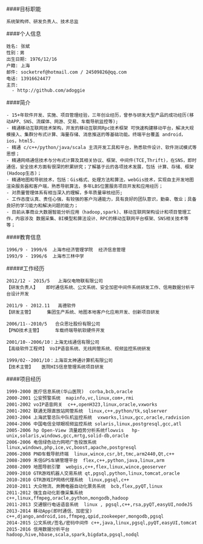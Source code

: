 
####目标职能

	系统架构师、研发负责人、技术总监
	
####个人信息

    姓名: 张斌
	性别：男
	出生日期: 1976/12/16
	户籍: 上海 
	邮件: socketref@hotmail.com / 24509826@qq.com
	电话: 13916624477
	主页: 
	  - http://github.com/adoggie

####简介

	- 15+年软件开发、实施、项目管理经验，三年创业经历，曾参与研发大型产品的成功经历(移动APP、SNS、流媒体、网游、交易、车载导航监控等);
	- 精通移动互联网技术架构，开发的移动互联网Rpc技术框架 可快速构建移动平台，解决大规模接入、集群分布式计算、海量存储、消息推送的等基础功能。终端平台覆盖 android，ios，html5. 
	- 精通 c/c++/python/java/scala 主流开发工具和平台，熟悉软件设计、软件测试模式等思想；
	- 精通网络通信技术与分布式计算及其相关协议、框架、中间件(TCE,Thrift)，在SNS，即时通信，安全技术方面有很深的积累研究；了解基于云的各项技术发展，包括 计算、存储、框架(Hadoop生态)；
	- 精通地图和导航技术，包括：Gis格式、处理方法和算法，webGis技术，实现自主开发地图渲染服务器和客户端，熟悉导航算法，多年LBS位置服务项目开发和应用经历；	
	- 对质量管理体系有相当深入的理解，多年质量审核经历;
	- 工作态度认真、责任心强，有较强的客户沟通能力，具有良好的团队意识，勤奋、敬业；具备良好的学习能力和解决问题的能力；
	- 目前从事商业大数据智能分析应用（hadoop,spark)、移动互联网架构设计和项目管理工作，内容涉及 数据采集、BI模型和算法设计、RPC的移动互联网平台框架、SNS相关技术等等；
 	  
####教育信息
	
	1996/9 - 1999/6  上海市经济管理学院  经济信息管理
	1993/9 - 1996/6  上海市三林中学 
	
#####工作经历

	2012/12 - 2015/5   上海仪电物联有限公司  
	【研发负责人】   即时通信系统、公文系统、安全加密中间件系统研发工作、信用数据分析平台设计开发

	2011/9 - 2012.11   高德软件			  
	【研发主管】     集团生产系统、地图本地客户化应用开发、创新项目研发

	2006/11--2010/5   合众思壮股份有限公司  
	【PND技术主管】     车载终端导航软硬件开发

	2001/10--2006/10：上海无线通信有限公司  
	【高级软件工程师】 VoIP语音系统、无线网管系统、视频监控系统研发

	1999/02--2001/10：上海亚太神通计算机有限公司   
	【技术主管】   医院HIS信息管理系统项目研发
 
 
####项目经历
 
    1999-2000 医疗信息系统(华山医院)  corba,bcb,oracle
    2000-2001 公安预警系统  mapinfo,vc,linux,com+,rmi
    2001-2002 voIP语音网关  c++,openH323,linux,oracle,vxworks
    2001-2002 联通无限直放站网管系统  linux,c++,python/tk,sqlserver
    2003-2004 上海武警总队中队机监控系统  vxworks,linux,gcc,oracle,radvision
    2004-2006 中国电信全球眼视频监控系统 solaris,linux,postgresql,gcc,atl
    2005-2006 hp Open-View 流量趋势分析系统flowvis   hp-unix,solaris,windows,gcc,mrtg,solid-db,oracle 
    2006-2006 电信绿色动力网吧广告投放系统  linux,windows,php,ice,vc,boost,apache,postgresql
    2006-2008 PND车载导航终端  linux,wince,csr,bt,tmc,arm2440,Qt,c++
    2008-2009 禾信GPS车辆管理平台  flex,c++,python,java,linux,arm
    2008-2009 地图导航引擎  webgis,c++,flex,linux,wince,geoserver
    2009-2010 GTR游戏机器人交易系统 qt,pgsql,python,linux,tomcat,oracle
    2010-2010 GTR游戏IP网络代理系统  linux,pgsql,c++
    2010-2011 大众物流、奔腾电器自动化票务系统  bcb,flex,pyQT,linux
    2011-2012 强生自动化影像采集系统  c++,linux,ffmpeg,oracle,python,mongodb,hadoop
    2011-2013 交通银行电话语音系统  linux , pgsql,c++,rsa,pyQT,easyUI,nodeJS
    2013-2014 移动App(即时通信、加密宝)  c++,django,android,ios,ffmpeg,qpid,zookeeper,mongodb,pgsql 
    2014-2015 公文系统/签名/密码中间件 c++,java,linux,pgsql,pyQT,easyUI,tomcat
    2015-2016 信用数据分析平台   hadoop,hive,hbase,scala,spark,bigdata,pgsql,nodql
    
    
    
    
 
 
